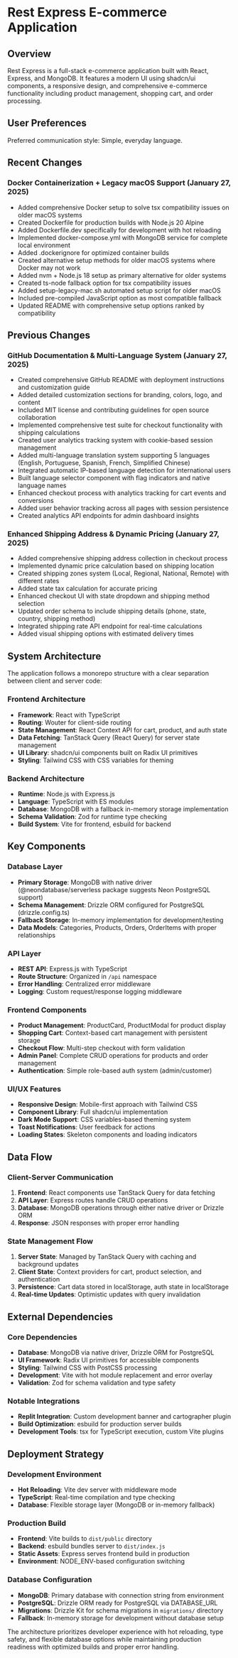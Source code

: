 # Rest Express E-commerce Application

## Overview

Rest Express is a full-stack e-commerce application built with React, Express, and MongoDB. It features a modern UI using shadcn/ui components, a responsive design, and comprehensive e-commerce functionality including product management, shopping cart, and order processing.

## User Preferences

Preferred communication style: Simple, everyday language.

## Recent Changes

### Docker Containerization + Legacy macOS Support (January 27, 2025)
- Added comprehensive Docker setup to solve tsx compatibility issues on older macOS systems
- Created Dockerfile for production builds with Node.js 20 Alpine
- Added Dockerfile.dev specifically for development with hot reloading
- Implemented docker-compose.yml with MongoDB service for complete local environment
- Added .dockerignore for optimized container builds
- Created alternative setup methods for older macOS systems where Docker may not work
- Added nvm + Node.js 18 setup as primary alternative for older systems
- Created ts-node fallback option for tsx compatibility issues
- Added setup-legacy-mac.sh automated setup script for older macOS
- Included pre-compiled JavaScript option as most compatible fallback
- Updated README with comprehensive setup options ranked by compatibility

## Previous Changes

### GitHub Documentation & Multi-Language System (January 27, 2025)
- Created comprehensive GitHub README with deployment instructions and customization guide
- Added detailed customization sections for branding, colors, logo, and content
- Included MIT license and contributing guidelines for open source collaboration
- Implemented comprehensive test suite for checkout functionality with shipping calculations
- Created user analytics tracking system with cookie-based session management
- Added multi-language translation system supporting 5 languages (English, Portuguese, Spanish, French, Simplified Chinese)
- Integrated automatic IP-based language detection for international users
- Built language selector component with flag indicators and native language names
- Enhanced checkout process with analytics tracking for cart events and conversions
- Added user behavior tracking across all pages with session persistence
- Created analytics API endpoints for admin dashboard insights

### Enhanced Shipping Address & Dynamic Pricing (January 27, 2025)
- Added comprehensive shipping address collection in checkout process
- Implemented dynamic price calculation based on shipping location
- Created shipping zones system (Local, Regional, National, Remote) with different rates
- Added state tax calculation for accurate pricing
- Enhanced checkout UI with state dropdown and shipping method selection
- Updated order schema to include shipping details (phone, state, country, shipping method)
- Integrated shipping rate API endpoint for real-time calculations
- Added visual shipping options with estimated delivery times

## System Architecture

The application follows a monorepo structure with a clear separation between client and server code:

### Frontend Architecture
- **Framework**: React with TypeScript
- **Routing**: Wouter for client-side routing
- **State Management**: React Context API for cart, product, and auth state
- **Data Fetching**: TanStack Query (React Query) for server state management
- **UI Library**: shadcn/ui components built on Radix UI primitives
- **Styling**: Tailwind CSS with CSS variables for theming

### Backend Architecture
- **Runtime**: Node.js with Express.js
- **Language**: TypeScript with ES modules
- **Database**: MongoDB with a fallback in-memory storage implementation
- **Schema Validation**: Zod for runtime type checking
- **Build System**: Vite for frontend, esbuild for backend

## Key Components

### Database Layer
- **Primary Storage**: MongoDB with native driver (@neondatabase/serverless package suggests Neon PostgreSQL support)
- **Schema Management**: Drizzle ORM configured for PostgreSQL (drizzle.config.ts)
- **Fallback Storage**: In-memory implementation for development/testing
- **Data Models**: Categories, Products, Orders, OrderItems with proper relationships

### API Layer
- **REST API**: Express.js with TypeScript
- **Route Structure**: Organized in `/api` namespace
- **Error Handling**: Centralized error middleware
- **Logging**: Custom request/response logging middleware

### Frontend Components
- **Product Management**: ProductCard, ProductModal for product display
- **Shopping Cart**: Context-based cart management with persistent storage
- **Checkout Flow**: Multi-step checkout with form validation
- **Admin Panel**: Complete CRUD operations for products and order management
- **Authentication**: Simple role-based auth system (admin/customer)

### UI/UX Features
- **Responsive Design**: Mobile-first approach with Tailwind CSS
- **Component Library**: Full shadcn/ui implementation
- **Dark Mode Support**: CSS variables-based theming system
- **Toast Notifications**: User feedback for actions
- **Loading States**: Skeleton components and loading indicators

## Data Flow

### Client-Server Communication
1. **Frontend**: React components use TanStack Query for data fetching
2. **API Layer**: Express routes handle CRUD operations
3. **Database**: MongoDB operations through either native driver or Drizzle ORM
4. **Response**: JSON responses with proper error handling

### State Management Flow
1. **Server State**: Managed by TanStack Query with caching and background updates
2. **Client State**: Context providers for cart, product selection, and authentication
3. **Persistence**: Cart data stored in localStorage, auth state in localStorage
4. **Real-time Updates**: Optimistic updates with query invalidation

## External Dependencies

### Core Dependencies
- **Database**: MongoDB via native driver, Drizzle ORM for PostgreSQL
- **UI Framework**: Radix UI primitives for accessible components
- **Styling**: Tailwind CSS with PostCSS processing
- **Development**: Vite with hot module replacement and error overlay
- **Validation**: Zod for schema validation and type safety

### Notable Integrations
- **Replit Integration**: Custom development banner and cartographer plugin
- **Build Optimization**: esbuild for production server builds
- **Development Tools**: tsx for TypeScript execution, custom Vite plugins

## Deployment Strategy

### Development Environment
- **Hot Reloading**: Vite dev server with middleware mode
- **TypeScript**: Real-time compilation and type checking
- **Database**: Flexible storage layer (MongoDB or in-memory fallback)

### Production Build
- **Frontend**: Vite builds to `dist/public` directory
- **Backend**: esbuild bundles server to `dist/index.js`
- **Static Assets**: Express serves frontend build in production
- **Environment**: NODE_ENV-based configuration switching

### Database Configuration
- **MongoDB**: Primary database with connection string from environment
- **PostgreSQL**: Drizzle ORM ready for PostgreSQL via DATABASE_URL
- **Migrations**: Drizzle Kit for schema migrations in `migrations/` directory
- **Fallback**: In-memory storage for development without database setup

The architecture prioritizes developer experience with hot reloading, type safety, and flexible database options while maintaining production readiness with optimized builds and proper error handling.